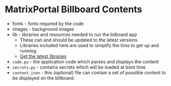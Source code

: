 # MatrixPortal Billboard Contents

* fonts - fonts required by the code
* images - background images
* lib - libraries and resources needed to run the bilboard app
    - These can and should be updated to the latest versions 
    - Libraries included here are used to simplify the time to get up and running 
    - [Get the latest libraries](https://learn.adafruit.com/welcome-to-circuitpython/circuitpython-libraries)
* `code.py` - the application code which parses and displays the content
* `secrets.py` - contains secrets which will be loaded at boot time
* `content.json` - this (optional) file can contain a set of possible content to be displayed on the billboard. 
